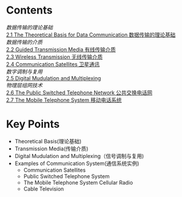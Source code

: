 # Contents
*数据传输的理论基础*  
    [2.1 The Theoretical Basis for Data Communication 数据传输的理论基础](2.1_The_Theoretical_Basis_for_Data_Communication.md)  
*数据传输的介质*  
    [2.2 Guided Transmission Media 有线传输介质](2.2_Guided_Transmission_Media.md)  
    [2.3 Wireless Transmission 无线传输介质](2.3_Wireless_Transmission.md)  
    [2.4 Communication  Satellites 卫星通讯](2.4_Communication_Satellites(了解).md)  
*数字调制与复用*  
    [2.5 Digital Mudulation and Multiplexing](2.5_Digital_Mudulation_and_Multiplexing.md)  
*物理层组网技术*  
    [2.6 The Public Switched Telephone Network 公共交换电话网](2.6_The_Public_Switched_Telephone_Network.md)  
    [2.7 The Mobile Telephone System 移动电话系统](2.7_The_Mobile_Telephone_System.md)  

# Key Points
- Theoretical Basis(理论基础)  
- Transmission Media(传输介质)  
- Digital Mudulation and Multiplexing（信号调制与复用)  
- Examples of Communication System(通信系统实例)  
    - Communication Satellites  
    - Public Switched Telephone System  
    - The Mobile Telephone System Cellular Radio  
    - Cable Television

